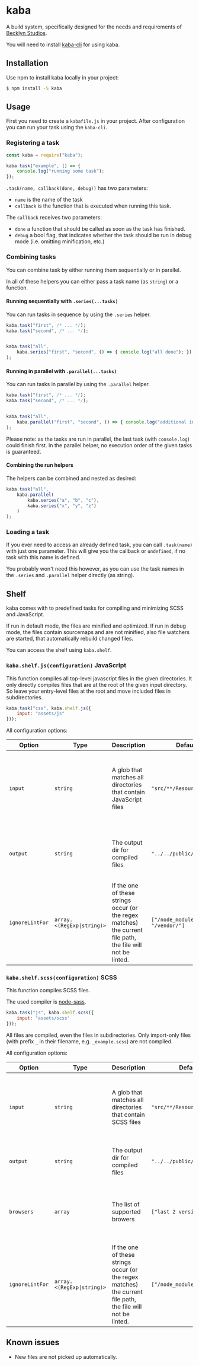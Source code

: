 kaba
====

A build system, specifically designed for the needs and requirements of [Becklyn Studios].

You will need to install [kaba-cli] for using kaba.


Installation
------------

Use npm to install kaba locally in your project:

```bash
$ npm install -S kaba
```


Usage
-----

First you need to create a `kabafile.js` in your project. After configuration you can run your task using the `kaba-cli`.


### Registering a task

```js
const kaba = require("kaba");

kaba.task("example", () => {
    console.log("running some task");    
});
```

`.task(name, callback(done, debug))` has two parameters:

* `name` is the name of the task 
* `callback` is the function that is executed when running this task.

The `callback` receives two parameters:

* `done` a function that should be called as soon as the task has finished.
* `debug` a bool flag, that indicates whether the task should be run in debug mode (i.e. omitting minification, etc.)


### Combining tasks
You can combine task by either running them sequentially or in parallel.

In all of these helpers you can either pass a task name (as `string`) or a function.

#### Running sequentially with `.series(...tasks)`

You can run tasks in sequence by using the `.series` helper.

```js
kaba.task("first", /* ... */);
kaba.task("second", /* ... */);


kaba.task("all",
    kaba.series("first", "second", () => { console.log("all done"); })
);
```

#### Running in parallel with `.parallel(...tasks)`

You can run tasks in parallel by using the `.parallel` helper.

```js
kaba.task("first", /* ... */);
kaba.task("second", /* ... */);


kaba.task("all",
    kaba.parallel("first", "second", () => { console.log("additional information"); })
);
```

Please note: as the tasks are run in parallel, the last task (with `console.log`) could finish first. In the parallel helper, no execution order of the given tasks is guaranteed. 



#### Combining the run helpers

The helpers can be combined and nested as desired:

```js
kaba.task("all",
    kaba.parallel(
        kaba.series("a", "b", "c"),
        kaba.series("x", "y", "z")
    )
);
```


### Loading a task

If you ever need to access an already defined task, you can call `.task(name)` with just one parameter.
This will give you the callback or `undefined`, if no task with this name is defined.

You probably won't need this however, as you can use the task names in the `.series` and `.parallel` helper directly (as string).


Shelf
-----

kaba comes with to predefined tasks for compiling and minimizing SCSS and JavaScript. 

If run in default mode, the files are minified and optimized. If run in debug mode, the files contain sourcemaps and are not minified, also file watchers are started, that automatically rebuild changed files.

You can access the shelf using `kaba.shelf`.


### `kaba.shelf.js(configuration)` JavaScript

This function compiles all top-level javascript files in the given directories. It only directly compiles files that are at the root of the given input directory.
So leave your entry-level files at the root and move included files in subdirectories.


```js
kaba.task("css", kaba.shelf.js({
    input: "assets/js"
}));
```

All configuration options:

| Option          | Type                       | Description                                                                                                  | Default value                    | Comment                                                                                      |
| --------------- | -------------------------- | ------------------------------------------------------------------------------------------------------------ | -------------------------------- | -------------------------------------------------------------------------------------------- |
| `input`         | `string`                   | A glob that matches all directories that contain JavaScript files                                            | `"src/**/Resources/assets/js/"`  | As this parameter is passed unaltered to [glob] it will accept everything that glob accepts. |
| `output`        | `string`                   | The output dir for compiled files                                                                            | `"../../public/js"`              | This path is relative to the (resolved) `input` path for the given file.                     |
| `ignoreLintFor` | `array.<(RegExp\|string)>` | If the one of these strings occur (or the regex matches) the current file path, the file will not be linted. | `["/node_modules/", "/vendor/"]` |                                                                                              |



### `kaba.shelf.scss(configuration)` SCSS

This function compiles SCSS files.

The used compiler is [node-sass].


```js
kaba.task("js", kaba.shelf.scss({
    input: "assets/scss"
}));
```

All files are compiled, even the files in subdirectories. Only import-only files (with prefix `_` in their filename, e.g. `_example.scss`) are not compiled.

All configuration options:

| Option          | Type                       | Description                                                                                                  | Default value                     | Comment                                                                                               |
| --------------- | -------------------------- | ------------------------------------------------------------------------------------------------------------ | --------------------------------- | ----------------------------------------------------------------------------------------------------- |
| `input`         | `string`                   | A glob that matches all directories that contain SCSS files                                                  | `"src/**/Resources/assets/scss/"` | As this parameter is passed unaltered to [glob] it will accept everything that glob accepts.          |
| `output`        | `string`                   | The output dir for compiled files                                                                            | `"../../public/css"`              | This path is relative to the (resolved) `input` path for the given file.                              |
| `browsers`      | `array`                    | The list of supported browers                                                                                | `["last 2 versions", "IE 10"]`    | This value is passed to [autoprefixer], so please look in their documentation for all allowed values. |
| `ignoreLintFor` | `array.<(RegExp\|string)>` | If the one of these strings occur (or the regex matches) the current file path, the file will not be linted. | `["/node_modules/", "/vendor/"]`  |                                                                                                       |



Known issues
------------

* New files are not picked up automatically.


[Becklyn Studios]: https://www.becklyn.com
[kaba-cli]: https://www.npmjs.com/package/kaba-cli
[glob]: https://www.npmjs.com/package/glob
[autoprefixer]: https://www.npmjs.com/package/autoprefixer
[node-sass]: https://www.npmjs.com/package/node-sass
